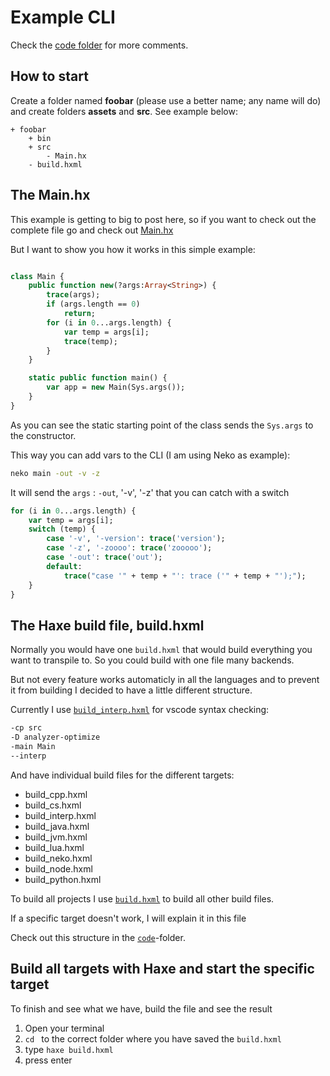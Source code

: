 # Example CLI

Check the [code folder](https://github.com/MatthijsKamstra/haxesys/tree/master/docs/13terminal/code) for more comments.

## How to start

Create a folder named **foobar** (please use a better name; any name will do) and create folders **assets** and **src**.
See example below:

```
+ foobar
	+ bin
	+ src
		- Main.hx
	- build.hxml
```

## The Main.hx

This example is getting to big to post here, so if you want to check out the complete file go and check out [Main.hx](https://github.com/MatthijsKamstra/haxesys/tree/master/docs/13terminal/code/src/Main.hx)

But I want to show you how it works in this simple example:

```haxe

class Main {
	public function new(?args:Array<String>) {
		trace(args);
		if (args.length == 0)
			return;
		for (i in 0...args.length) {
			var temp = args[i];
			trace(temp);
		}
	}

	static public function main() {
		var app = new Main(Sys.args());
	}
}
```

As you can see the static starting point of the class sends the `Sys.args` to the constructor.

This way you can add vars to the CLI (I am using Neko as example):

```bash
neko main -out -v -z
```

It will send the `args` : `-out`, '-v', '-z' that you can catch with a switch

```haxe
for (i in 0...args.length) {
	var temp = args[i];
	switch (temp) {
		case '-v', '-version': trace('version');
		case '-z', '-zoooo': trace('zooooo');
		case '-out': trace('out');
		default:
			trace("case '" + temp + "': trace ('" + temp + "');");
	}
}
```

## The Haxe build file, build.hxml

Normally you would have one `build.hxml` that would build everything you want to transpile to.
So you could build with one file many backends.

But not every feature works automaticly in all the languages and to prevent it from building I decided to have a little different structure.

Currently I use [`build_interp.hxml`](https://github.com/MatthijsKamstra/haxesys/tree/master/docs/13terminal/code/build_interp.hxml) for vscode syntax checking:

```bash
-cp src
-D analyzer-optimize
-main Main
--interp
```

And have individual build files for the different targets:

- build_cpp.hxml
- build_cs.hxml
- build_interp.hxml
- build_java.hxml
- build_jvm.hxml
- build_lua.hxml
- build_neko.hxml
- build_node.hxml
- build_python.hxml

To build all projects I use [`build.hxml`](https://github.com/MatthijsKamstra/haxesys/tree/master/docs/13terminal/code/build.hxml) to build all other build files.

If a specific target doesn't work, I will explain it in this file

Check out this structure in the [`code`](https://github.com/MatthijsKamstra/haxesys/tree/master/docs/13terminal/code)-folder.

## Build all targets with Haxe and start the specific target

To finish and see what we have, build the file and see the result

1. Open your terminal
2. `cd ` to the correct folder where you have saved the `build.hxml`
3. type `haxe build.hxml`
4. press enter
